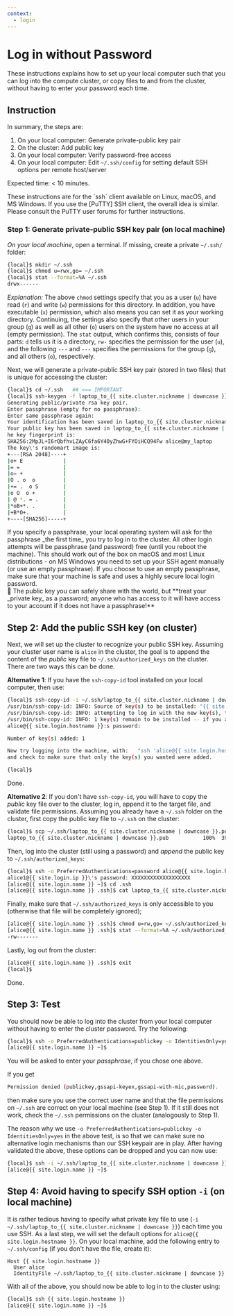 ```yaml
---
context:
  - login
---
```


# Log in without Password

These instructions explains how to set up your local computer such that you can log into the compute cluster, or copy files to and from the cluster, without having to enter your password each time.


## Instruction

In summary, the steps are:

1. On your local computer: Generate private-public key pair
2. On the cluster: Add public key
3. On your local computer: Verify password-free access
4. On your local computer: Edit `~/.ssh/config` for setting default SSH options per remote host/server

Expected time: < 10 minutes.

<div class="alert alert-info" role="alert" markdown="1">
These instructions are for the `ssh` client available on Linux, macOS, and MS Windows.  If you use the [PuTTY] SSH client, the overall idea is similar. Please consult the PuTTY user forums for further instructions.
</div>


### Step 1: Generate private-public SSH key pair (on local machine)

_On your local machine_, open a terminal.  If missing, create a private `~/.ssh/` folder:

```sh
{local}$ mkdir ~/.ssh
{local}$ chmod u=rwx,go= ~/.ssh
{local}$ stat --format=%A ~/.ssh
drwx------
```

_Explanation:_ The above `chmod` settings specify that you as a user (`u`) have read (`r`) and write (`w`) permissions for this directory.  In addition, you have executable (`x`) permission, which also means you can set it as your working directory.  Continuing, the settings also specify that other users in your group (`g`) as well as all other (`o`) users on the system have no access at all (empty permission).  The `stat` output, which confirms this, consists of four parts: `d` tells us it is a directory, `rw-` specifies the permission for the user (`u`), and the following `---` and `---` specifies the permissions for the group (`g`), and all others (`o`), respectively.


Next, we will generate a private-public SSH key pair (stored in two files) that is unique for accessing the cluster:

```sh
{local}$ cd ~/.ssh   ## <== IMPORTANT
{local}$ ssh-keygen -f laptop_to_{{ site.cluster.nickname | downcase }}
Generating public/private rsa key pair.
Enter passphrase (empty for no passphrase):
Enter same passphrase again:
Your identification has been saved in laptop_to_{{ site.cluster.nickname | downcase }}
Your public key has been saved in laptop_to_{{ site.cluster.nickname | downcase }}.pub.
he key fingerprint is:
SHA256:2MpJL+I6rQbfhvLZAyC6fa6Y40yZhwG+FYOiHCQ94Fw alice@my_laptop
The key\'s randomart image is:
+---[RSA 2048]----+
|o+ E             |
|= =              |
|o= +             |
|O . o  o         |
|+= .  o S        |
|o O  o +         |
| @ *. = .        |
|*oB+*. .         |
|+B*O+.           |
+----[SHA256]-----+
```

<div class="alert alert-info" role="alert" markdown="1">
If you specify a passphrase, your local operating system will ask for the passphrase _the first time_ you try to log in to the cluster.  All other login attempts will be passphrase (and password) free (until you reboot the machine).  This should work out of the box on macOS and most Linux distributions - on MS Windows you need to set up your SSH agent manually (or use an empty passphrase).  If you choose to use an empty passphrase, make sure that your machine is safe and uses a highly secure local login password.
</div>

<div class="alert alert-danger" role="alert" markdown="1">
<span>🛑</span> The public key you can safely share with the world, but **treat your _private key_ as a password; anyone who has access to it will have access to your account if it does not have a passphrase!**
</div>


## Step 2: Add the public SSH key (on cluster)

Next, we will set up the cluster to recognize your public SSH key.  Assuming your cluster user name is `alice` in the cluster, the goal is to append the content of the _public_ key file to `~/.ssh/authorized_keys` on the cluster.  There are two ways this can be done.

**Alternative 1**: If you have the `ssh-copy-id` tool installed on your local computer, then use:

```sh
{local}$ ssh-copy-id -i ~/.ssh/laptop_to_{{ site.cluster.nickname | downcase }}.pub alice@{{ site.login.hostname }}
/usr/bin/ssh-copy-id: INFO: Source of key(s) to be installed: "{{ site.user.home }}/.ssh/laptop_to_{{ site.cluster.nickname | downcase }}.pub"
/usr/bin/ssh-copy-id: INFO: attempting to log in with the new key(s), to filter out any that are already installed
/usr/bin/ssh-copy-id: INFO: 1 key(s) remain to be installed -- if you are prompted now it is to install the new keys
alice@{{ site.login.hostname }}:s password: 

Number of key(s) added: 1

Now try logging into the machine, with:   "ssh 'alice@{{ site.login.hostname }}'"
and check to make sure that only the key(s) you wanted were added.

{local}$
```

Done.



**Alternative 2**: If you don't have `ssh-copy-id`, you will have to copy the _public_ key file over to the cluster, log in, append it to the target file, and validate file permissions.  Assuming you already have a `~/.ssh` folder on the cluster, first copy the public key file to `~/.ssh` on the cluster:

```sh
{local}$ scp ~/.ssh/laptop_to_{{ site.cluster.nickname | downcase }}.pub alice@{{ site.login.name }}:.ssh/
laptop_to_{{ site.cluster.nickname | downcase }}.pub           100%  390     0.4KB/s   00:00
```

Then, log into the cluster (still using a password) and _append_ the public key to `~/.ssh/authorized_keys`:

```sh
{local}$ ssh -o PreferredAuthentications=password alice@{{ site.login.hostname }}
alice1@{{ site.login.ip }}\'s password: XXXXXXXXXXXXXXXXXXX
[alice@{{ site.login.name }} ~]$ cd .ssh
[alice@{{ site.login.name }} .ssh]$ cat laptop_to_{{ site.cluster.nickname | downcase }}.pub >> authorized_keys
```

Finally, make sure that `~/.ssh/authorized_keys` is only accessible to you (otherwise that file will be completely ignored);
```sh
[alice@{{ site.login.name }} .ssh]$ chmod u=rw,go= ~/.ssh/authorized_keys
[alice@{{ site.login.name }} .ssh]$ stat --format=%A ~/.ssh/authorized_keys
-rw-------
```

Lastly, log out from the cluster:

```sh
[alice@{{ site.login.name }} .ssh]$ exit
{local}$ 
```

Done.


## Step 3: Test

You should now be able to log into the cluster from your local computer without having to enter the cluster password.  Try the following:

```sh
{local}$ ssh -o PreferredAuthentications=publickey -o IdentitiesOnly=yes -i ~/.ssh/laptop_to_{{ site.cluster.nickname | downcase }} alice@{{ site.login.hostname }}
[alice@{{ site.login.name }} ~]$ 
```

You will be asked to enter your _passphrase_, if you chose one above.

If you get

```sh
Permission denied (publickey,gssapi-keyex,gssapi-with-mic,password).
```

then make sure you use the correct user name and that the file permissions on `~/.ssh` are correct on your local machine (see Step 1).  If it still does not work, check the `~/.ssh` permissions on the cluster (analogously to Step 1).

The reason why we use `-o PreferredAuthentications=publickey -o IdentitiesOnly=yes` in the above test, is so that we can make sure no alternative login mechanisms than our SSH keypair are in play.  After having validated the above, these options can be dropped and you can now use:

```sh
{local}$ ssh -i ~/.ssh/laptop_to_{{ site.cluster.nickname | downcase }} alice@{{ site.login.hostname }}
[alice@{{ site.login.name }} ~]$ 
```


## Step 4: Avoid having to specify SSH option `-i` (on local machine)

It is rather tedious having to specify what private key file to use (`-i ~/.ssh/laptop_to_{{ site.cluster.nickname | downcase }}`) each time you use SSH.  As a last step, we will set the default options for `alice@{{ site.login.hostname }}`.  On your local machine, add the following entry to `~/.ssh/config` (if you don't have the file, create it):

```lang-none
Host {{ site.login.hostname }}
  User alice
  IdentityFile ~/.ssh/laptop_to_{{ site.cluster.nickname | downcase }}
```

With all of the above, you should now be able to log in to the cluster using:

```sh
{local}$ ssh {{ site.login.hostname }}
[alice@{{ site.login.name }} ~]$ 
```

[UCSF VPN]: https://it.ucsf.edu/services/vpn
